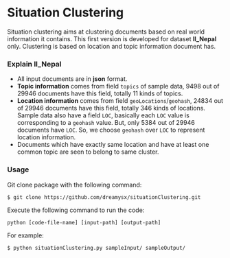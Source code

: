 # Situation Clustering
Situation clustering aims at clustering documents based on real world information it contains.
This first version is developed for dataset **ll_Nepal** only. Clustering is based on location and topic information document has.

### Explain ll_Nepal
* All input documents are in **json** format.
* **Topic information** comes from field `topics` of sample data, 9498 out of 29946 documents have this field, totally 11 kinds of topics.
* **Location information** comes from field `geoLocations`/`geohash`, 24834 out of 29946 documents have this field, totally 346 kinds of locations. Sample data also have a field `LOC`, basically each `LOC` value is corresponding to a `geohash` value. But, only 5384 out of 29946 documents have `LOC`. So, we choose `geohash` over `LOC` to represent location information.
* Documents which have exactly same location and have at least one common topic are seen to belong to same cluster.

### Usage
Git clone package with the following command:
```
$ git clone https://github.com/dreamysx/situationClustering.git
```
Execute the following command to run the code:
```
python [code-file-name] [input-path] [output-path]
```
For example:
```
$ python situationClustering.py sampleInput/ sampleOutput/
```